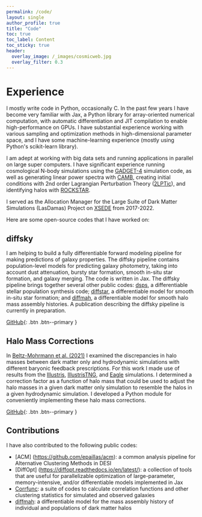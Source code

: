```yaml
---
permalink: /code/
layout: single
author_profile: true
title: "Code"
toc: true
toc_label: Content
toc_sticky: true
header:
  overlay_image: /_images/cosmicweb.jpg
  overlay_filter: 0.3
---
```


# Experience

I mostly write code in Python, occasionally C. In the past few years I have become very familiar with Jax, a Python library for array-oriented numerical computation, with automatic differentiation and JIT compilation to enable high-performance on GPUs. I have substantial experience working with various sampling and optimization methods in high-dimensional parameter space, and I have some machine-learning experience (mostly using Python's scikit-learn library).

I am adept at working with big data sets and running applications in parallel on large super computers. I have significant experience running cosmological N-body simulations using the [GADGET-4](https://wwwmpa.mpa-garching.mpg.de/gadget4/) simulation code, as well as generating linear power spectra with [CAMB](https://camb.readthedocs.io/en/latest/), creating initial conditions with 2nd order Lagrangian Perturbation Theory ([2LPTic](https://cosmo.nyu.edu/roman/2LPT/)), and identifying halos with [ROCKSTAR](https://bitbucket.org/gfcstanford/rockstar/src/main/).

I served as the Allocation Manager for the Large Suite of Dark Matter Simulations (LasDamas) Project on [XSEDE](https://www.xsede.org/) from 2017-2022.

Here are some open-source codes that I have worked on:

## diffsky

I am helping to build a fully differentiable forward modeling pipeline for making predictions of galaxy properties. The diffsky pipeline contains population-level models for predicting galaxy photometry, taking into account dust attenuation, bursty star formation, smooth in-situ star formation, and galaxy merging. The code is written in Jax. The diffsky pipeline brings together several other public codes: [dsps](https://github.com/ArgonneCPAC/dsps), a differentiable stellar population synthesis code; [diffstar](https://github.com/ArgonneCPAC/diffstar), a differentiable model for smooth in-situ star formation; and [diffmah](https://github.com/ArgonneCPAC/diffmah), a differentiable model for smooth halo mass assembly histories. A publication describing the diffsky pipeline is currently in preparation.

[<i class="fab fa-fw fa-github"></i> GitHub](https://github.com/ArgonneCPAC/diffsky){: .btn .btn--primary }

## Halo Mass Corrections

In [Beltz-Mohrmann et al. (2021)](https://ui.adsabs.harvard.edu/abs/2021arXiv210305076B/abstract) I examined the discrepancies in halo masses between dark matter only and hydrodynamic simulations with different baryonic feedback prescriptions. For this work I made use of results from the [Illustris](https://www.illustris-project.org/), [IllustrisTNG](https://www.tng-project.org/), and [Eagle](http://icc.dur.ac.uk/Eagle/) simulations. I determined a correction factor as a function of halo mass that could be used to adjust the halo masses in a given dark matter only simulation to resemble the halos in a given hydrodynamic simulation. I developed a Python module for conveniently implementing these halo mass corrections.

[<i class="fab fa-fw fa-github"></i> GitHub](https://github.com/gbeltzmo/halo_mass_correction){: .btn .btn--primary } 


## Contributions

I have also contributed to the following public codes:

* [ACM] (https://github.com/epaillas/acm): a common analysis pipeline for Alternative Clustering Methods in DESI
* [DiffOpt] (https://diffopt.readthedocs.io/en/latest/): a collection of tools that are useful for parallelizable optimization of large-parameter, memory-intensive, and/or differentiable models implemented in Jax
* [Corrfunc](https://github.com/manodeep/Corrfunc): a suite of codes to calculate correlation functions and other clustering statistics for simulated and observed galaxies
* [diffmah](https://github.com/ArgonneCPAC/diffmah): a differentiable model for the mass assembly history of individual and populations of dark matter halos
